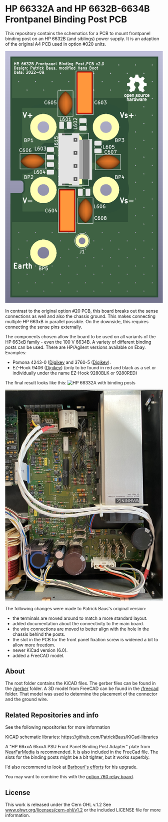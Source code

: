 HP 66332A and HP 6632B-6634B Frontpanel Binding Post PCB
===================
This repository contains the schematics for a PCB to mount frontpanel binding post on an HP 6632B (and siblings) power supply. It is an adaption of the original A4 PCB used in option #020 units.

![Current driver circuit board](images/board.png)

In contrast to the original option #20 PCB, this board breaks out the sense connections as well and also the chassis ground. This makes connecting multiple HP 663xB in parallel possible. On the downside, this requires connecting the sense pins externally.   

The components chosen allow the board to be used on all variants of the HP 663xB family - even the 100 V 6634B. A variety of different binding posts can be used. There are HP/Agilent versions available on Ebay. Examples:
- Pomona 4243-0 ([Digikey](https://www.digikey.de/en/products/detail/pomona-electronics/4243-0/604321) and 3760-5 ([Digikey](https://www.digikey.de/en/products/detail/pomona-electronics/3760-5/736554)).
- EZ-Hook 9406 ([Digikey](https://www.digikey.fr/en/products/detail/e-z-hook/9406/574036)) (only to be found in red and black as a set or individually under the name EZ-Hook 9280BLK or 9280RED)

The final result looks like this:
![HP 66332A with binding posts](images/final.png)

![HP 66332A inside](images/inside.jpg)

The following changes were made to Patrick Baus's original version:
- the terminals are moved around to match a more standard layout.
- added documentation about the connectivity to the main board.
- the wire connections are moved to better align with the hole in the chassis behind the posts.
- the slot in the PCB for the front panel fixation screw is widened a bit to allow more freedom.
- newer KiCad version (6.0).
- added a FreeCAD model.

About
-----
The root folder contains the KiCAD files. 
The gerber files can be found in the [/gerber](gerber/) folder. 
A 3D model from FreeCAD can be found in the [/freecad](freecad/) folder. That model was used to determine the placement of the connector and the ground wire.

Related Repositories and info
--------------------

See the following repositories for more information

KiCAD schematic libraries: https://github.com/PatrickBaus/KiCad-libraries

A "HP 66xxA 65xxA PSU Front Panel Binding Post Adapter" plate from [NearFarMedia](https://www.thingiverse.com/thing:4299873) is recommended. It is also included in the FreeCad file. The slots for the binding posts might be a bit tighter, but it works superbly.

I'd also recommend to look at [Barbouri's efforts](https://www.barbouri.com/2021/04/23/hewlett-packard-agilent-6632b-upgrade/) for his upgrade.

You may want to combine this with the [option 760 relay board](https://github.com/hb020/HP6632B_relay_board).

License
-------

This work is released under the Cern OHL v.1.2
See www.ohwr.org/licenses/cern-ohl/v1.2 or the included LICENSE file for more information.
